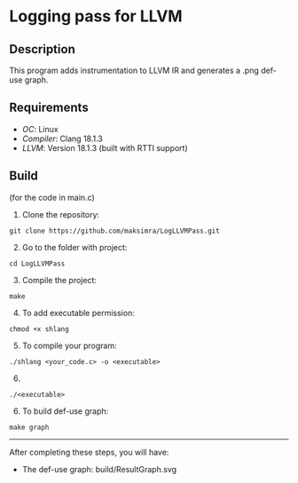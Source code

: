 # Logging pass for LLVM
## Description
This program adds instrumentation to LLVM IR and generates a .png def-use graph. 
## Requirements
- *OC*: Linux
- *Compiler*: Clang 18.1.3
- *LLVM*: Version 18.1.3 (built with RTTI support)
## Build
(for the code in main.c)
1) Clone the repository:
```
git clone https://github.com/maksimra/LogLLVMPass.git
```
2) Go to the folder with project:
```
cd LogLLVMPass
```
3) Compile the project:
```
make
```
4) To add executable permission:
```
chmod +x shlang
```
5) To compile your program:
```
./shlang <your_code.c> -o <executable>
```
6)
```
./<executable>
```
6) To build def-use graph:
```
make graph
```

***

After completing these steps, you will have:

- The def-use graph: build/ResultGraph.svg